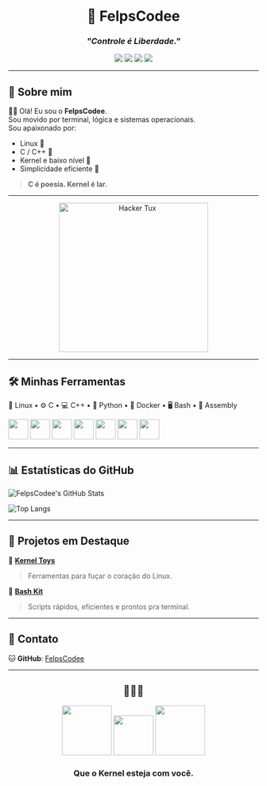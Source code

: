 <h1 align="center">
  🐧 FelpsCodee
</h1>

<h3 align="center"><i>"Controle é Liberdade."</i></h3>

<p align="center">
  <img src="https://img.shields.io/badge/Linux-black?style=for-the-badge&logo=linux&logoColor=white"/>
  <img src="https://img.shields.io/badge/C-000000?style=for-the-badge&logo=c&logoColor=white"/>
  <img src="https://img.shields.io/badge/C++-000000?style=for-the-badge&logo=cpp&logoColor=white"/>
  <img src="https://img.shields.io/badge/Python-000000?style=for-the-badge&logo=python&logoColor=white"/>
</p>

---

## 🐧 Sobre mim

👨‍💻 Olá! Eu sou o **FelpsCodee**.  
Sou movido por terminal, lógica e sistemas operacionais.  
Sou apaixonado por:
- Linux 🐧
- C / C++ 🐧
- Kernel e baixo nível 🐧
- Simplicidade eficiente 🐧

> **C é poesia. Kernel é lar.**

---

<p align="center">
  <img src="https://media.tenor.com/W6he00oLuCEAAAAi/club-penguin-club-penguin-sweep.gif" width="300" alt="Hacker Tux"/>
</p>

---

## 🛠️ Minhas Ferramentas

🐧 Linux • ⚙️ C • 💻 C++ • 🐍 Python • 🐋 Docker • 🖥️ Bash • 🧠 Assembly

<p align="left">
  <img src="https://cdn.jsdelivr.net/gh/devicons/devicon/icons/linux/linux-original.svg" width="40"/>
  <img src="https://cdn.jsdelivr.net/gh/devicons/devicon/icons/c/c-original.svg" width="40"/>
  <img src="https://cdn.jsdelivr.net/gh/devicons/devicon/icons/cplusplus/cplusplus-original.svg" width="40"/>
  <img src="https://cdn.jsdelivr.net/gh/devicons/devicon/icons/python/python-original.svg" width="40"/>
  <img src="https://cdn.jsdelivr.net/gh/devicons/devicon/icons/mysql/mysql-original.svg" width="40"/>
  <img src="https://cdn.jsdelivr.net/gh/devicons/devicon/icons/bash/bash-original.svg" width="40"/>
  <img src="https://cdn.jsdelivr.net/gh/devicons/devicon/icons/java/java-original.svg" width="40"/>
</p>

---

## 📊 Estatísticas do GitHub

![FelpsCodee's GitHub Stats](https://github-readme-stats.vercel.app/api?username=FelpsCodee&show_icons=true&theme=dark&bg_color=000000&title_color=ffffff&icon_color=ffcc00&text_color=ffffff&hide_border=true)

![Top Langs](https://github-readme-stats.vercel.app/api/top-langs/?username=FelpsCodee&layout=compact&theme=dark&bg_color=000000&title_color=ffffff&text_color=ffffff&hide_border=true)

---

## 🚀 Projetos em Destaque

🐧 [**Kernel Toys**](https://github.com/FelpsCodee/kernel-toys)  
> Ferramentas para fuçar o coração do Linux.  
  
🐧 [**Bash Kit**](https://github.com/FelpsCodee/bash-kit)  
> Scripts rápidos, eficientes e prontos pra terminal.

---

## 🔗 Contato

🐱 **GitHub**: [FelpsCodee](https://github.com/FelpsCodee)

---

<h2 align="center">🐧🐧🐧</h2>
<p align="center">
  <img src="https://i.pinimg.com/originals/40/e1/6f/40e16f14fdc7bc10ed72f3ddfc8c87bd.gif" width="100"/>
  <img src="https://upload.wikimedia.org/wikipedia/commons/a/af/Tux.png" width="80"/>
  <img src="https://i.pinimg.com/originals/40/e1/6f/40e16f14fdc7bc10ed72f3ddfc8c87bd.gif" width="100"/>
</p>
<h3 align="center"><strong>Que o Kernel esteja com você.</strong></h3>

